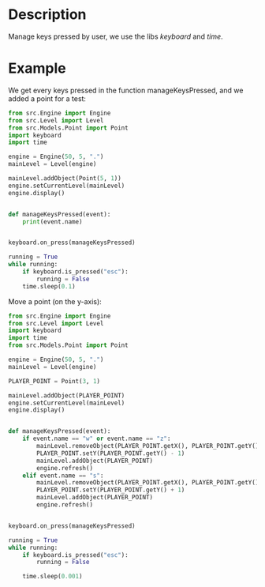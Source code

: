 # Description

Manage keys pressed by user, we use the libs _keyboard_ and _time_.

# Example

We get every keys pressed in the function manageKeysPressed, and we added a point for a test:

```python
from src.Engine import Engine
from src.Level import Level
from src.Models.Point import Point
import keyboard
import time

engine = Engine(50, 5, ".")
mainLevel = Level(engine)

mainLevel.addObject(Point(5, 1))
engine.setCurrentLevel(mainLevel)
engine.display()


def manageKeysPressed(event):
    print(event.name)


keyboard.on_press(manageKeysPressed)

running = True
while running:
    if keyboard.is_pressed("esc"):
        running = False
    time.sleep(0.1)
```

Move a point (on the y-axis):

```python
from src.Engine import Engine
from src.Level import Level
import keyboard
import time
from src.Models.Point import Point

engine = Engine(50, 5, ".")
mainLevel = Level(engine)

PLAYER_POINT = Point(3, 1)

mainLevel.addObject(PLAYER_POINT)
engine.setCurrentLevel(mainLevel)
engine.display()


def manageKeysPressed(event):
    if event.name == "w" or event.name == "z":
        mainLevel.removeObject(PLAYER_POINT.getX(), PLAYER_POINT.getY())
        PLAYER_POINT.setY(PLAYER_POINT.getY() - 1)
        mainLevel.addObject(PLAYER_POINT)
        engine.refresh()
    elif event.name == "s":
        mainLevel.removeObject(PLAYER_POINT.getX(), PLAYER_POINT.getY())
        PLAYER_POINT.setY(PLAYER_POINT.getY() + 1)
        mainLevel.addObject(PLAYER_POINT)
        engine.refresh()


keyboard.on_press(manageKeysPressed)

running = True
while running:
    if keyboard.is_pressed("esc"):
        running = False

    time.sleep(0.001)
```
